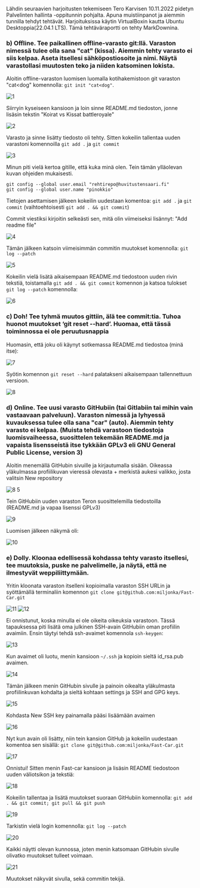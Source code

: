Lähdin seuraavien harjoitusten tekemiseen Tero Karvisen 10.11.2022 pidetyn Palvelinten hallinta -oppitunnin pohjalta. Apuna muistiinpanot ja aiemmin tunnilla tehdyt tehtävät. Harjoituksissa käytin VirtualBoxin kautta Ubuntu Desktoppia(22.04.1 LTS). Tämä tehtäväraportti on tehty MarkDownina.

### b) Offline. Tee paikallinen offline-varasto git:llä. Varaston nimessä tulee olla sana "cat" (kissa). Aiemmin tehty varasto ei siis kelpaa. Aseta itsellesi sähköpostiosoite ja nimi. Näytä varastollasi muutosten teko ja niiden katsominen lokista.

Aloitin offline-varaston luomisen luomalla kotihakemistoon git varaston "cat<dog" komennolla: `git init "cat<dog"`. 

![1](https://user-images.githubusercontent.com/112076418/201332468-00ad65c0-aeeb-48ad-a935-8ab731ec1a51.png)

Siirryin kyseiseen kansioon ja loin sinne README.md tiedoston, jonne lisäsin tekstin "Koirat vs Kissat battleroyale"

![2](https://user-images.githubusercontent.com/112076418/201332477-c0f105a9-8e73-4da4-9eab-4504d52cd29d.png)

Varasto ja sinne lisätty tiedosto oli tehty. Sitten kokeilin tallentaa uuden varastoni komennoilla `git add .` ja `git commit` 

![3](https://user-images.githubusercontent.com/112076418/201333977-dcf44829-37b9-475b-9f3f-a7d43c7b8ab3.png)

Minun piti vielä kertoa gitille, että kuka minä olen. Tein tämän ylläolevan kuvan ohjeiden mukaisesti.
```
git config --global user.email "rehtirepo@huvitustensaari.fi"
git config --global user.name "pinokkio"
```
Tietojen asettamisen jälkeen kokeilin uudestaan komentoa: `git add .` ja `git commit` (vaihtoehtoisesti `git add . && git commit`)

Commit viestiksi kirjoitin selkeästi sen, mitä olin viimeiseksi lisännyt: "Add readme file" 

![4](https://user-images.githubusercontent.com/112076418/201336378-70b03c7d-53cc-4478-9e0e-fabbd6d9649a.png)

Tämän jälkeen katsoin viimeisimmän commitin muutokset komennolla: `git log --patch`

![5](https://user-images.githubusercontent.com/112076418/201337476-4633970c-f5ba-4a58-9dea-92e533ec8b1a.png)

Kokeilin vielä lisätä aikaisempaan README.md tiedostoon uuden rivin tekstiä, toistamalla `git add . && git commit` komennon ja katsoa tulokset `git log --patch` komennolla:

![6](https://user-images.githubusercontent.com/112076418/201338257-72033b71-1086-476d-a8f5-e26fb6534eb7.png)

### c) Doh! Tee tyhmä muutos gittiin, älä tee commit:tia. Tuhoa huonot muutokset ‘git reset --hard’. Huomaa, että tässä toiminnossa ei ole peruutusnappia

Huomasin, että joku oli käynyt sotkemassa README.md tiedostoa (minä itse):

![7](https://user-images.githubusercontent.com/112076418/201343131-9d652548-14bf-4917-9dc2-5d7cfb768264.png)

Syötin komennon `git reset --hard` palatakseni aikaisempaan tallennettuun versioon.

![8](https://user-images.githubusercontent.com/112076418/201343704-01014973-47b0-4a94-bf52-e3c5c89edbf2.png)

### d) Online. Tee uusi varasto GitHubiin (tai Gitlabiin tai mihin vain vastaavaan palveluun). Varaston nimessä ja lyhyessä kuvauksessa tulee olla sana "car" (auto). Aiemmin tehty varasto ei kelpaa. (Muista tehdä varastoon tiedostoja luomisvaiheessa, suosittelen tekemään README.md ja vapaista lisensseistä itse tykkään GPLv3 eli GNU General Public License, version 3)

Aloitin menemällä GitHubin sivuille ja kirjautumalla sisään. Oikeassa yläkulmassa profiilikuvan vieressä olevasta + merkistä aukesi valikko, josta valitsin New repository

![8 5](https://user-images.githubusercontent.com/112076418/201345372-d96d689b-9384-4416-810c-37879e2b790a.png)


Tein GitHubiin uuden varaston Teron suosittelemilla tiedostoilla (README.md ja vapaa lisenssi GPLv3) 

![9](https://user-images.githubusercontent.com/112076418/201345448-c47ac583-f7bc-42ce-a750-bf5ba0376095.png)

Luomisen jälkeen näkymä oli:

![10](https://user-images.githubusercontent.com/112076418/201351124-ac66b118-99df-46fd-bf90-c19dccbccd0b.png)

### e) Dolly. Kloonaa edellisessä kohdassa tehty varasto itsellesi, tee muutoksia, puske ne palvelimelle, ja näytä, että ne ilmestyvät weppiliittymään.

Yritin kloonata varaston itselleni kopioimalla varaston SSH URLin ja syöttämällä terminaliin komennon `git clone git@github.com:miljonka/Fast-Car.git`


![11](https://user-images.githubusercontent.com/112076418/201360295-ac0dae97-8507-45df-9625-c80d4dbea0b6.png) ![12](https://user-images.githubusercontent.com/112076418/201360717-860843bf-de56-43af-8e2f-496488f2dac3.png)

Ei onnistunut, koska minulla ei ole oikeita oikeuksia varastoon. Tässä tapauksessa piti lisätä oma julkinen SSH-avain GitHubiin oman profiilin avaimiin. Ensin täytyi tehdä ssh-avaimet komennola `ssh-keygen`:

![13](https://user-images.githubusercontent.com/112076418/201362064-23bb1c46-fae4-4ded-a3a8-581d6ec1f807.png)

Kun avaimet oli luotu, menin kansioon `~/.ssh` ja kopioin sieltä id_rsa.pub avaimen. 

![14](https://user-images.githubusercontent.com/112076418/201362605-ca60e475-d0c4-44ce-9900-70af134c443a.png)

Tämän jälkeen menin GitHubin sivulle ja painoin oikealta yläkulmasta profiilinkuvan kohdalta ja sieltä kohtaan settings ja SSH and GPG keys.

![15](https://user-images.githubusercontent.com/112076418/201363439-34c211fc-58d7-46b4-99ef-f3fb3c8ab82d.png)

Kohdasta New SSH key painamalla pääsi lisäämään avaimen

![16](https://user-images.githubusercontent.com/112076418/201364109-a5203d67-03a2-4de1-9ba2-408ad311e90f.png)

Nyt kun avain oli lisätty, niin tein kansion GitHub ja kokeilin uudestaan komentoa sen sisällä: `git clone git@github.com:miljonka/Fast-Car.git`

![17](https://user-images.githubusercontent.com/112076418/201364869-0ce358cf-56ff-4e48-959a-d4e7b2bc0b6d.png)

Onnistui! Sitten menin Fast-car kansioon ja lisäsin README tiedostoon uuden väliotsikon ja tekstiä:

![18](https://user-images.githubusercontent.com/112076418/201365830-20c74559-d5a4-4e6e-8e52-7a55ff9d4af3.png)

Kokeilin tallentaa ja lisätä muutokset suoraan GitHubiin komennolla: `git add . && git commit; git pull && git push`

![19](https://user-images.githubusercontent.com/112076418/201366304-bb8918db-d2ee-43a0-9908-0a4c8341313a.png)

Tarkistin vielä login komennolla: `git log --patch`

![20](https://user-images.githubusercontent.com/112076418/201366572-cc6d15cb-cee8-41da-8bb0-b39518fdf38f.png)

Kaikki näytti olevan kunnossa, joten menin katsomaan GitHubin sivulle olivatko muutokset tulleet voimaan.

![21](https://user-images.githubusercontent.com/112076418/201366907-42282c4f-daf1-4a9f-967c-8088eefa6d37.png)

Muutokset näkyvät sivulla, sekä commitin tekijä.
